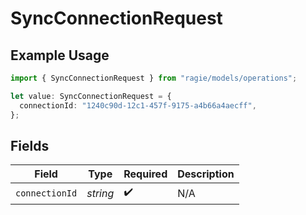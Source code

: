 # SyncConnectionRequest

## Example Usage

```typescript
import { SyncConnectionRequest } from "ragie/models/operations";

let value: SyncConnectionRequest = {
  connectionId: "1240c90d-12c1-457f-9175-a4b66a4aecff",
};
```

## Fields

| Field              | Type               | Required           | Description        |
| ------------------ | ------------------ | ------------------ | ------------------ |
| `connectionId`     | *string*           | :heavy_check_mark: | N/A                |